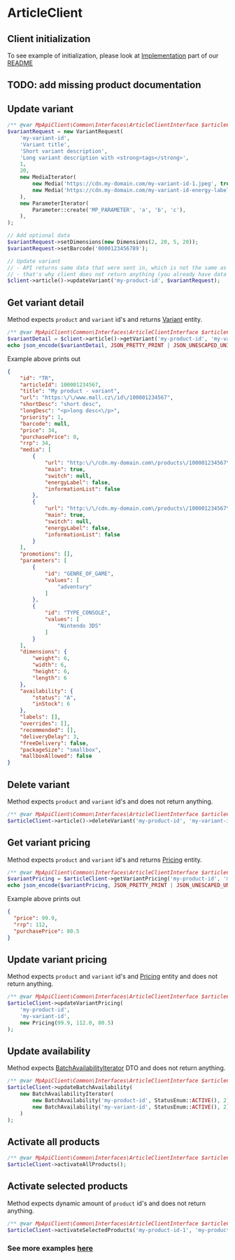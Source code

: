 # ArticleClient

## Client initialization

To see example of initialization, please look at [Implementation](../README.md#implementation) part of our [README](../README.md)

## TODO: add missing product documentation



## Update variant

```php
/** @var MpApiClient\Common\Interfaces\ArticleClientInterface $articleClient */
$variantRequest = new VariantRequest(
    'my-variant-id',
    'Variant title',
    'Short variant description',
    'Long variant description with <strong>tags</strong>',
    1,
    20,
    new MediaIterator(
        new Media('https://cdn.my-domain.com/my-variant-id-1.jpeg', true),
        new Media('https://cdn.my-domain.com/my-variant-id-energy-label.jpeg', false, null, true, false),
    ),
    new ParameterIterator(
        Parameter::create('MP_PARAMETER', 'a', 'b', 'c'),
    ),
);

// Add optional data
$variantRequest->setDimensions(new Dimensions(2, 20, 5, 20));
$variantRequest->setBarcode('0000123456789');

// Update variant
// - API returns same data that were sent in, which is not the same as data returned by `getVariant` method
// - that's why client does not return anything (you already have data you sent in `$variantRequest` variable)
$client->article()->updateVariant('my-product-id', $variantRequest);
```



## Get variant detail

Method expects `product` and `variant` id's and returns [Variant](../src/Article/Entity/Variant.php) entity.

```php
/** @var MpApiClient\Common\Interfaces\ArticleClientInterface $articleClient */
$variantDetail = $client->article()->getVariant('my-product-id', 'my-variant-id');
echo json_encode($variantDetail, JSON_PRETTY_PRINT | JSON_UNESCAPED_UNICODE);
```

Example above prints out

```json
{
    "id": "TR",
    "articleId": 100001234567,
    "title": "My product - variant",
    "url": "https:\/\/www.mall.cz\/id\/100001234567",
    "shortDesc": "short desc",
    "longDesc": "<p>long desc<\/p>",
    "priority": 1,
    "barcode": null,
    "price": 34,
    "purchasePrice": 0,
    "rrp": 34,
    "media": [
        {
            "url": "http:\/\/cdn.my-domain.com\/products\/100001234567\/media\/detail-001.jpg",
            "main": true,
            "switch": null,
            "energyLabel": false,
            "informationList": false
        },
        {
            "url": "http:\/\/cdn.my-domain.com\/products\/100001234567\/media\/detail-001.jpg",
            "main": true,
            "switch": null,
            "energyLabel": false,
            "informationList": false
        }
    ],
    "promotions": [],
    "parameters": [
        {
            "id": "GENRE_OF_GAME",
            "values": [
                "adventury"
            ]
        },
        {
            "id": "TYPE_CONSOLE",
            "values": [
                "Nintendo 3DS"
            ]
        }
    ],
    "dimensions": {
        "weight": 6,
        "width": 6,
        "height": 6,
        "length": 6
    },
    "availability": {
        "status": "A",
        "inStock": 6
    },
    "labels": [],
    "overrides": [],
    "recommended": [],
    "deliveryDelay": 3,
    "freeDelivery": false,
    "packageSize": "smallbox",
    "mallboxAllowed": false
}
```

## Delete variant

Method expects `product` and `variant` id's and does not return anything.

```php
/** @var MpApiClient\Common\Interfaces\ArticleClientInterface $articleClient */
$articleClient->article()->deleteVariant('my-product-id', 'my-variant-id');
```

## Get variant pricing

Method expects `product` and `variant` id's and returns [Pricing](../src/Article/Entity/Common/Pricing.php) entity.

```php
/** @var MpApiClient\Common\Interfaces\ArticleClientInterface $articleClient */
$variantPricing = $articleClient->getVariantPricing('my-product-id', 'my-variant-id');
echo json_encode($variantPricing, JSON_PRETTY_PRINT | JSON_UNESCAPED_UNICODE);
```

Example above prints out

```json
{
  "price": 99.9,
  "rrp": 112,
  "purchasePrice": 80.5
}
```

## Update variant pricing

Method expects `product` and `variant` id's and [Pricing](../src/Article/Entity/Common/Pricing.php) entity and does not return anything.

```php
/** @var MpApiClient\Common\Interfaces\ArticleClientInterface $articleClient */
$articleClient->updateVariantPricing(
    'my-product-id',
    'my-variant-id',
    new Pricing(99.9, 112.0, 80.5)
);
```

## Update availability

Method expects [BatchAvailabilityIterator](../src/Article/DTO/BatchAvailabilityIterator.php) DTO and does not return anything.

```php
/** @var MpApiClient\Common\Interfaces\ArticleClientInterface $articleClient */
$articleClient->updateBatchAvailability(
    new BatchAvailabilityIterator(
        new BatchAvailability('my-product-id', StatusEnum::ACTIVE(), 2),
        new BatchAvailability('my-variant-id', StatusEnum::ACTIVE(), 2),
    )
);
```

## Activate all products

```php
/** @var MpApiClient\Common\Interfaces\ArticleClientInterface $articleClient */
$articleClient->activateAllProducts();
```

## Activate selected products

Method expects dynamic amount of `product` id's and does not return anything.

```php
/** @var MpApiClient\Common\Interfaces\ArticleClientInterface $articleClient */
$articleClient->activateSelectedProducts('my-product-id-1', 'my-product-id-2', 'my-product-id-3');
```

### See more examples [here](../example/Article.php)
